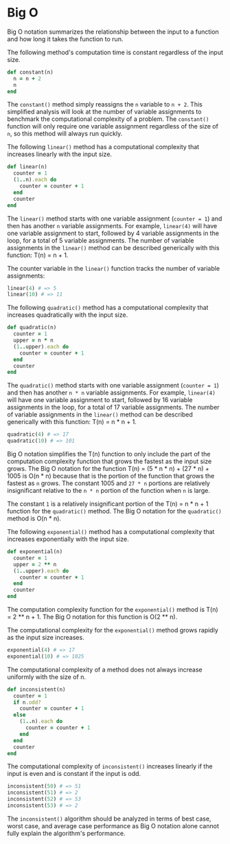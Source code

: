 # Big O

Big O notation summarizes the relationship between the input to a function and how long it takes the function to run.

The following method's computation time is constant regardless of the input size.

```ruby
def constant(n)
  n = n + 2
  n
end
```

The `constant()` method simply reassigns the `n` variable to `n + 2`.  This simplified analysis will look at the number of variable assignments to benchmark the computational complexity of a problem.  The `constant()` function will only require one variable assignment regardless of the size of `n`, so this method will always run quickly.

The following `linear()` method has a computational complexity that increases linearly with the input size.

```ruby
def linear(n)
  counter = 1
  (1..n).each do
    counter = counter + 1
  end
  counter
end
```

The `linear()` method starts with one variable assignment (`counter = 1`) and then has another `n` variable assignments.  For example, `linear(4)` will have one variable assignment to start, followed by 4 variable assignments in the loop, for a total of 5 variable assignments.  The number of variable assignments in the `linear()` method can be described generically with this function: T(n) = n + 1.

The counter variable in the `linear()` function tracks the number of variable assignments:

```ruby
linear(4) # => 5
linear(10) # => 11
```

The following `quadratic()` method has a computational complexity that increases quadratically with the input size.

```ruby
def quadratic(n)
  counter = 1
  upper = n * n
  (1..upper).each do
    counter = counter + 1
  end
  counter
end
```

The `quadratic()` method starts with one variable assignment (`counter = 1`) and then has another `n * n` variable assignments.  For example, `linear(4)` will have one variable assignment to start, followed by 16 variable assignments in the loop, for a total of 17 variable assignments.  The number of variable assignments in the `linear()` method can be described generically with this function: T(n) = n * n + 1.

```ruby
quadratic(4) # => 17
quadratic(10) # => 101
```

Big O notation simplifies the T(n) function to only include the part of the computation complexity function that grows the fastest as the input size grows.  The Big O notation for the function T(n) = (5 * n * n) + (27 * n) + 1005 is O(n * n) because that is the portion of the function that grows the fastest as `n` grows.  The constant 1005 and `27 * n` portions are relatively insignificant relative to the `n * n` portion of the function when `n` is large.

The constant `1` is a relatively insignificant portion of the T(n) = n * n + 1 function for the `quadratic()` method.  The Big O notation for the `quadratic()` method is O(n * n).

The following `exponential()` method has a computational complexity that increases exponentially with the input size.

```ruby
def exponential(n)
  counter = 1
  upper = 2 ** n
  (1..upper).each do
    counter = counter + 1
  end
  counter
end
```

The computation complexity function for the `exponential()` method is T(n) = 2 ** n + 1.  The Big O notation for this function is O(2 ** n).

The computational complexity for the `exponential()` method grows rapidly as the input size increases.

```ruby
exponential(4) # => 17
exponential(10) # => 1025
```

The computational complexity of a method does not always increase uniformly with the size of n.

```ruby
def inconsistent(n)
  counter = 1
  if n.odd?
    counter = counter + 1
  else
    (1..n).each do
      counter = counter + 1
    end
  end
  counter
end
```

The computational complexity of `inconsistent()` increases linearly if the input is even and is constant if the input is odd.

```ruby
inconsistent(50) # => 51
inconsistent(51) # => 2
inconsistent(52) # => 53
inconsistent(53) # => 2
```

The `inconsistent()` algorithm should be analyzed in terms of best case, worst case, and average case performance as Big O notation alone cannot fully explain the algorithm's performance.

